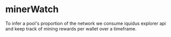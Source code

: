 # minerWatch
To infer a pool's proportion of the network we consume iquidus explorer api and keep track of mining rewards per wallet over a timeframe.
